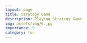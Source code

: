 ```yaml
---
layout: page
title: Strategy Game
description: Playing Strategy Game
img: assets/img/6.jpg
importance: 9
category: fun
---
```


